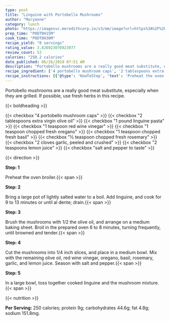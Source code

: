 ```yaml
---
type: post
title: "Linguine with Portobello Mushrooms"
author: "Maryanne"
category: lunch
photo: "https://imagesvc.meredithcorp.io/v3/mm/image?url=https%3A%2F%2Fimages.media-allrecipes.com%2Fuserphotos%2F1387216.jpg"
prep_time: "P0DT0H15M"
cook_time: "P0DT0H30M"
recipe_yield: "8 servings"
rating_value: 3.826923076923077
review_count: 52
calories: "250.2 calories"
date_published: 06/26/2019 07:51 AM
description: "Portobello mushrooms are a really good meat substitute, especially when they are grilled. If possible, use fresh herbs in this recipe."
recipe_ingredient: ['4 portobello mushroom caps', '2 tablespoons extra virgin olive oil', '1 pound linguine pasta', '1 teaspoon red wine vinegar', '1 teaspoon chopped fresh oregano', '1 teaspoon chopped fresh basil', '½ teaspoon chopped fresh rosemary', '2 cloves garlic, peeled and crushed', '2 teaspoons lemon juice', 'salt and pepper to taste']
recipe_instructions: [{'@type': 'HowToStep', 'text': 'Preheat the oven broiler.\n'}, {'@type': 'HowToStep', 'text': 'Bring a large pot of lightly salted water to a boil. Add linguine, and cook for 9 to 13 minutes or until al dente; drain.\n'}, {'@type': 'HowToStep', 'text': 'Brush the mushrooms with 1/2 the olive oil, and arrange on a medium baking sheet. Broil in the prepared oven 6 to 8 minutes, turning frequently, until browned and tender.\n'}, {'@type': 'HowToStep', 'text': 'Cut the mushrooms into 1/4 inch slices, and place in a medium bowl. Mix with the remaining olive oil, red wine vinegar, oregano, basil, rosemary, garlic, and lemon juice. Season with salt and pepper.\n'}, {'@type': 'HowToStep', 'text': 'In a large bowl, toss together cooked linguine and the mushroom mixture.\n'}]
---
```


Portobello mushrooms are a really good meat substitute, especially when they are grilled. If possible, use fresh herbs in this recipe. 

{{< boldheading >}}

{{< checkbox "4  portobello mushroom caps" >}}
{{< checkbox "2 tablespoons extra virgin olive oil" >}}
{{< checkbox "1 pound linguine pasta" >}}
{{< checkbox "1 teaspoon red wine vinegar" >}}
{{< checkbox "1 teaspoon chopped fresh oregano" >}}
{{< checkbox "1 teaspoon chopped fresh basil" >}}
{{< checkbox "½ teaspoon chopped fresh rosemary" >}}
{{< checkbox "2 cloves garlic, peeled and crushed" >}}
{{< checkbox "2 teaspoons lemon juice" >}}
{{< checkbox "salt and pepper to taste" >}}


{{< direction >}}

**Step: 1**

Preheat the oven broiler.{{< span >}}

**Step: 2**

Bring a large pot of lightly salted water to a boil. Add linguine, and cook for 9 to 13 minutes or until al dente; drain.{{< span >}}

**Step: 3**

Brush the mushrooms with 1/2 the olive oil, and arrange on a medium baking sheet. Broil in the prepared oven 6 to 8 minutes, turning frequently, until browned and tender.{{< span >}}

**Step: 4**

Cut the mushrooms into 1/4 inch slices, and place in a medium bowl. Mix with the remaining olive oil, red wine vinegar, oregano, basil, rosemary, garlic, and lemon juice. Season with salt and pepper.{{< span >}}

**Step: 5**

In a large bowl, toss together cooked linguine and the mushroom mixture.{{< span >}}

{{< nutrition >}}

**Per Serving:** 250 calories; protein 9g; carbohydrates 44.6g; fat 4.8g; sodium 151.8mg.